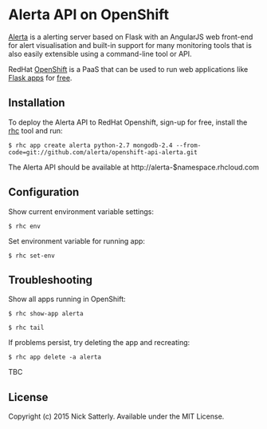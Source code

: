 Alerta API on OpenShift
=======================

[Alerta](http://alerta.io) is a alerting server based on Flask with an AngularJS web front-end for alert visualisation and built-in support for many monitoring tools that is also easily extensible using a command-line tool or API.

RedHat [OpenShift](https://www.openshift.com/products/online) is a PaaS that can be used to run web applications like [Flask apps](https://developers.openshift.com/en/python-flask.html) for [free](https://www.openshift.com/products/pricing). 

Installation
------------

To deploy the Alerta API to RedHat Openshift, sign-up for free, install the [rhc](https://developers.openshift.com/en/getting-started-osx.html#client-tools) tool and run:

    $ rhc app create alerta python-2.7 mongodb-2.4 --from-code=git://github.com/alerta/openshift-api-alerta.git

The Alerta API should be available at http://alerta-$namespace.rhcloud.com


Configuration
-------------

Show current environment variable settings:

    $ rhc env

Set environment variable for running app:

    $ rhc set-env 

Troubleshooting
---------------

Show all apps running in OpenShift:

    $ rhc show-app alerta

    $ rhc tail 


If problems persist, try deleting the app and recreating:

    $ rhc app delete -a alerta

TBC

License
-------

Copyright (c) 2015 Nick Satterly. Available under the MIT License.

